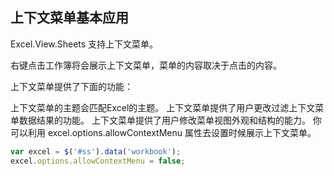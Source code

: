## 上下文菜单基本应用
Excel.View.Sheets 支持上下文菜单。

右键点击工作簿将会展示上下文菜单，菜单的内容取决于点击的内容。

上下文菜单提供了下面的功能：

上下文菜单的主题会匹配Excel的主题。
上下文菜单提供了用户更改过滤上下文菜单数据结果的功能。
上下文菜单提供了用户修改菜单视图外观和结构的能力。
你可以利用 excel.options.allowContextMenu 属性去设置时候展示上下文菜单。
```JavaScript
var excel = $('#ss').data('workbook');
excel.options.allowContextMenu = false;
```
